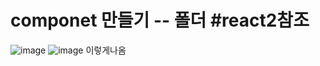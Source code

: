 # componet 만들기 -- 폴더 #react2참조
![image](https://github.com/1004minjeong/react_basic/assets/129016976/ade8b041-38b8-44e6-bc58-21622d584fd4)
![image](https://github.com/1004minjeong/react_basic/assets/129016976/f8815367-e5ec-4f4f-8e5c-653b6e0e5c0a) 이렇게나옴


